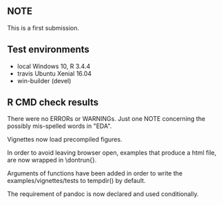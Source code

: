 ## NOTE
This is a first submission.

## Test environments
* local Windows 10, R 3.4.4
* travis Ubuntu Xenial 16.04
* win-builder (devel)

## R CMD check results
There were no ERRORs or WARNINGs. Just one NOTE
concerning the possibly mis-spelled words in "EDA".

Vignettes now load precompiled figures.

In order to avoid leaving browser open, examples that
produce a html file, are now wrapped in \dontrun{}.

Arguments of functions have been added in order to 
write the examples/vignettes/tests to tempdir() 
by default.

The requirement of pandoc is now declared and used conditionally.





